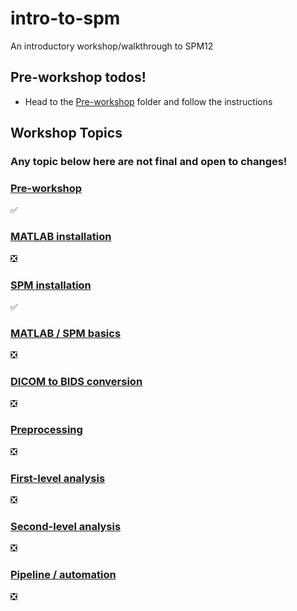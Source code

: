 # intro-to-spm
An introductory workshop/walkthrough to SPM12 

## Pre-workshop todos!
- Head to the [Pre-workshop](./pre-workshop/) folder and follow the instructions

## Workshop Topics
### Any topic below here are not final and open to changes!

### [Pre-workshop](./pre-workshop/README.md)
:white_check_mark:

### [MATLAB installation](./walkthrough/matlab_install.md)
:negative_squared_cross_mark:

### [SPM installation](./walkthrough/spm_install.md)
:white_check_mark:

### [MATLAB / SPM basics](./walkthrough/basics.md)
:negative_squared_cross_mark:

### [DICOM to BIDS conversion](./walkthrough/convert.md)
:negative_squared_cross_mark:

### [Preprocessing](./walkthrough/preprocessing.md)
:negative_squared_cross_mark:

### [First-level analysis](./walkthrough/firstlevel.md)
:negative_squared_cross_mark:

### [Second-level analysis](./walkthrough/secondlevel.md)
:negative_squared_cross_mark:

### [Pipeline / automation](./walkthrough/pipeline.md)
:negative_squared_cross_mark:
